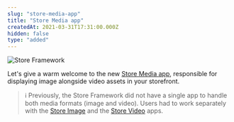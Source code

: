 ```yaml
---
slug: "store-media-app"
title: "Store Media app"
createdAt: 2021-03-31T17:31:00.000Z
hidden: false
type: "added"
---
```


![Store Framework](https://img.shields.io/badge/-Store%20Framework-red)

Let's give a warm welcome to the new [Store Media app](https://developers.vtex.com/vtex-developer-docs/docs/vtex-store-media), responsible for displaying image alongside video assets in your storefront.

> ℹ️ Previously, the Store Framework did not have a single app to handle both media formats (image and video). Users had to work separately with the [Store Image](https://developers.vtex.com/vtex-developer-docs/docs/vtex-store-image) and the [Store Video](https://developers.vtex.com/vtex-developer-docs/docs/vtex-store-video) apps.

